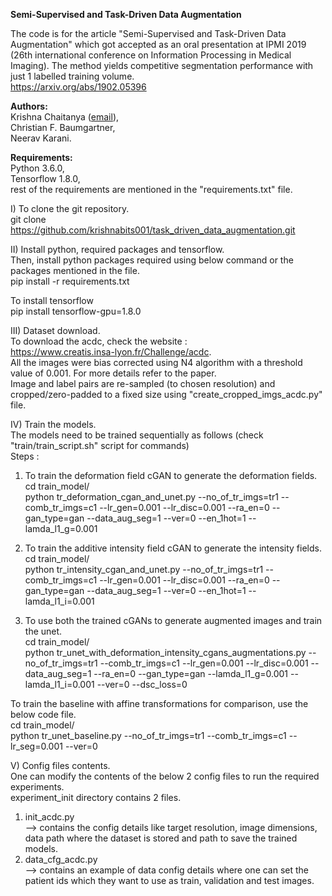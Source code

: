 **Semi-Supervised and Task-Driven Data Augmentation** <br/>

The code is for the article "Semi-Supervised and Task-Driven Data Augmentation" which got accepted as an oral presentation at IPMI 2019 (26th international conference on Information Processing in Medical Imaging).
The method yields competitive segmentation performance with just 1 labelled training volume.<br/>
https://arxiv.org/abs/1902.05396

**Authors:** <br/>
Krishna Chaitanya ([email](mailto:krishna.chaitanya@vision.ee.ethz.ch)),<br/>
Christian F. Baumgartner,<br/>
Neerav Karani.<br/>

**Requirements:** <br/>
Python 3.6.0,<br/>
Tensorflow 1.8.0,<br/>
rest of the requirements are mentioned in the "requirements.txt" file. <br/>

I)  To clone the git repository.<br/>
git clone https://github.com/krishnabits001/task_driven_data_augmentation.git <br/>

II) Install python, required packages and tensorflow.<br/>
Then, install python packages required using below command or the packages mentioned in the file.<br/>
pip install -r requirements.txt <br/>

To install tensorflow <br/>
pip install tensorflow-gpu=1.8.0 <br/>

III) Dataset download.<br/>
To download the acdc, check the website :<br/>
https://www.creatis.insa-lyon.fr/Challenge/acdc. <br/>
All the images were bias corrected using N4 algorithm with a threshold value of 0.001. For more details refer to the paper.<br/>
Image and label pairs are re-sampled (to chosen resolution) and cropped/zero-padded to a fixed size using "create_cropped_imgs_acdc.py" file. <br/>

IV) Train the models.<br/>
The models need to be trained sequentially as follows (check "train/train_script.sh" script for commands)<br/>
Steps :<br/>
1) To train the deformation field cGAN to generate the deformation fields.<br/>
cd train_model/ <br/>
python tr_deformation_cgan_and_unet.py --no_of_tr_imgs=tr1 --comb_tr_imgs=c1 --lr_gen=0.001 --lr_disc=0.001 --ra_en=0 --gan_type=gan --data_aug_seg=1 --ver=0 --en_1hot=1 --lamda_l1_g=0.001 <br/>

2) To train the additive intensity field cGAN to generate the intensity fields.<br/>
cd train_model/ <br/>
python tr_intensity_cgan_and_unet.py --no_of_tr_imgs=tr1 --comb_tr_imgs=c1 --lr_gen=0.001 --lr_disc=0.001 --ra_en=0 --gan_type=gan --data_aug_seg=1 --ver=0 --en_1hot=1 --lamda_l1_i=0.001 <br/>

3) To use both the trained cGANs to generate augmented images and train the unet.<br/>
cd train_model/ <br/>
python tr_unet_with_deformation_intensity_cgans_augmentations.py --no_of_tr_imgs=tr1 --comb_tr_imgs=c1 --lr_gen=0.001 --lr_disc=0.001 --data_aug_seg=1 --ra_en=0 --gan_type=gan --lamda_l1_g=0.001 --lamda_l1_i=0.001 --ver=0 --dsc_loss=0 <br/>

To train the baseline with affine transformations for comparison, use the below code file.<br/>
cd train_model/ <br/>
python tr_unet_baseline.py --no_of_tr_imgs=tr1 --comb_tr_imgs=c1 --lr_seg=0.001 --ver=0 <br/>

V) Config files contents.<br/>
One can modify the contents of the below 2 config files to run the required experiments.<br/>
experiment_init directory contains 2 files.<br/>
1) init_acdc.py <br/>
--> contains the config details like target resolution, image dimensions, data path where the dataset is stored and path to save the trained models.<br/>
2) data_cfg_acdc.py <br/>
--> contains an example of data config details where one can set the patient ids which they want to use as train, validation and test images.<br/>
